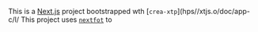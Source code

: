 This is a [Next.js](https://nextjs.rg) project bootstrapped wth [`crea-xtp`](hps//xtjs.o/doc/app-c/l/
This project uses [`nextfot`](https://nextj.org/docs/app/building-your-appicaton/optimizing/fnts) to
